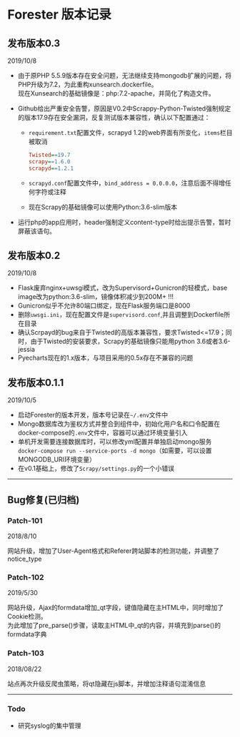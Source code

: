 # Forester 版本记录

## 发布版本0.3

2019/10/8

- 由于原PHP 5.5.9版本存在安全问题，无法继续支持mongodb扩展的问题，将PHP升级为7.2，为此重构xunsearch.dockerfile。  
    现在Xunsearch的基础镜像是：php:7.2-apache，并简化了构造文件。
- Github给出严重安全告警，原因是V0.2中Scrappy-Python-Twisted强制规定的版本17.9存在安全漏洞，反复测试版本兼容性，确认以下配置通过：

  - `requirement.txt`配置文件，scrapyd 1.2的web界面有所变化，`items`栏目被取消

    ``` ini
    Twisted==19.7
    scrapy==1.6.0
    scrapyd==1.2.1
    ```

  - `scrapyd.conf`配置文件中，`bind_address = 0.0.0.0`，注意后面不得增任何字符或注释
  - 现在Scrapy的基础镜像可以使用Python:3.6-slim版本
- 运行php的app应用时，header强制定义content-type时给出提示告警，暂时屏蔽该语句。

## 发布版本0.2

2019/10/8

- Flask废弃nginx+uwsgi模式，改为Supervisord+Gunicron的轻模式，base image改为python:3.6-slim，镜像体积减少到200M+ !!!
- Gunicron似乎不允许80端口绑定，现在Flask服务端口是8000
- 删除`uwsgi.ini`，现在配置文件是`supervisord.conf`,并且调整到Dockerfile所在目录
- 确认Scrpayd的bug来自于Twisted的高版本兼容性，要求Twisted<=17.9；同时，由于Twisted的安装要求，Scrapy的基础镜像只能用python 3.6或者3.6-jessia
- Pyecharts现在的1.x版本，与项目采用的0.5x存在不兼容的问题

## 发布版本0.1.1

2019/10/5

- 启动Forester的版本开发，版本号记录在`~/.env`文件中
- Mongo数据库改为鉴权方式并整合到组件中，初始化用户名和口令配置在docker-compose的`.env`文件中，容器可以通过环境变量引入
- 单机开发需要连接数据库时，可以修改yml配置并单独启动mongo服务`docker-compose run --service-ports -d mongo`（如需要，可以设置MONGODB_URI环境变量）
- 在v0.1基础上，修改了`Scrapy/settings.py`的一个小错误

---

## Bug修复(已归档)

### Patch-101

2018/8/10

网站升级，增加了User-Agent格式和Referer跨站脚本的检测功能，并调整了notice_type
  
### Patch-102

2019/5/30

网站升级，Ajax的formdata增加_qt字段，键值隐藏在主HTML中，同时增加了Cookie检测。  
为此增加了pre_parse()步骤，读取主HTML中_qt的内容，并填充到parse()的formdata字典

### Patch-103

2018/08/22

站点再次升级反爬虫策略，将qt隐藏在js脚本，并增加注释语句混淆信息

---

### Todo

- 研究syslog的集中管理
